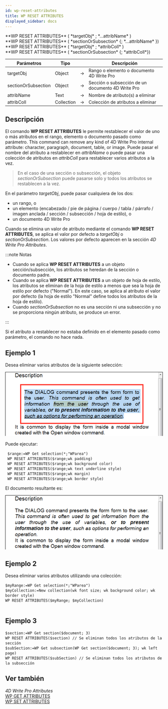 ```yaml
---
id: wp-reset-attributes
title: WP RESET ATTRIBUTES
displayed_sidebar: docs
---
```


<!--REF #_command_.WP RESET ATTRIBUTES.Syntax-->**WP RESET ATTRIBUTES** ( *targetObj* ; *...attribName* )<br/>**WP RESET ATTRIBUTES** ( *sectionOrSubsection* {; *...attribName* })<br/>**WP RESET ATTRIBUTES** ( *targetObj* ; *attribColl* )<br/> **WP RESET ATTRIBUTES** ( *sectionOrSubsection* {; *attribColl*})<!-- END REF-->

<!--REF #_command_.WP RESET ATTRIBUTES.Params-->

| Parámetros          | Tipo       |                             | Descripción                                         |
| ------------------- | ---------- | --------------------------- | --------------------------------------------------- |
| targetObj           | Object     | &#8594; | Rango o elemento o documento 4D Write Pro           |
| sectionOrSubsection | Object     | &#8594; | Sección o subsección de un documento 4D Write Pro   |
| attribName          | Text       | &#8594; | Nombre de atributo(s) a eliminar |
| attribColl          | Collection | &#8594; | Colección de atributos a eliminar                   |

<!-- END REF-->

## Descripción

El comando **WP RESET ATTRIBUTES** <!--REF #_command_.WP RESET ATTRIBUTES.Summary--> le permite restablecer el valor de uno o más atributos en el rango, elemento o documento pasado como parámetro.<!-- END REF--> This command can remove any kind of 4D Write Pro internal attribute: character, paragraph, document, table, or image. Puede pasar el nombre del atributo a restablecer en *attribName* o puede pasar una colección de atributos en *attribColl* para restablecer varios atributos a la vez.

> En el caso de una sección o subsección, el objeto *sectionOrSubsection* puede pasarse solo y todos los atributos se restablecen a la vez.

En el parámetro *targetObj*, puede pasar cualquiera de los dos:

- un rango, o
- un elemento (encabezado / pie de página / cuerpo / tabla / párrafo / imagen anclada / sección / subsección / hoja de estilo), o
- un documento 4D Write Pro

Cuando se elimina un valor de atributo mediante el comando **WP RESET ATTRIBUTES**, se aplica el valor por defecto a *targetObj* o *sectionOrSubsection*. Los valores por defecto aparecen en la sección *4D Write Pro Attributes*.

:::note Notas

- Cuando se aplica **WP RESET ATTRIBUTES** a un objeto sección/subsección, los atributos se heredan de la sección o documento padre.
- Cuando se aplica **WP RESET ATTRIBUTES** a un objeto de hoja de estilo, los atributos se eliminan de la hoja de estilo a menos que sea la hoja de estilo por defecto ("Normal"). En este caso, se aplica al atributo el valor por defecto (la hoja de estilo "Normal" define todos los atributos de la hoja de estilo).
- Cuando *sectionOrSubsection* no es una sección ni una subsección y no se proporciona ningún atributo, se produce un error.

:::

Si el atributo a restablecer no estaba definido en el elemento pasado como parámetro, el comando no hace nada.

## Ejemplo 1

Desea eliminar varios atributos de la siguiente selección:

![](../../assets/en/WritePro/commands/pict2643861.en.png)

Puede ejecutar:

```4d
 $range:=WP Get selection(*;"WParea")
 WP RESET ATTRIBUTES($range;wk padding)
 WP RESET ATTRIBUTES($range;wk background color)
 WP RESET ATTRIBUTES($range;wk text underline style)
 WP RESET ATTRIBUTES($range;wk margin)
 WP RESET ATTRIBUTES($range;wk border style)
```

El documento resultante es:

![](../../assets/en/WritePro/commands/pict2643863.en.png)

## Ejemplo 2

Desea eliminar varios atributos utilizando una colección:

```4d
$myRange:=WP Get selection(*;"WParea")
$myCollection:=New collection(wk font size; wk background color; wk border style)
WP RESET ATTRIBUTES($myRange; $myCollection)
 
```

## Ejemplo 3

```4d
$section:=WP Get section($document; 3)
WP RESET ATTRIBUTES($section) // Se eliminan todos los atributos de la sección
$subSection:=WP Get subsection(WP Get section($document; 3); wk left page)
WP RESET ATTRIBUTES($subSection) // Se eliminan todos los atributos de la subsección
```

## Ver también

*4D Write Pro Attributes*\
[WP GET ATTRIBUTES](wp-get-attributes.md)\
[WP SET ATTRIBUTES](wp-set-attributes.md)
